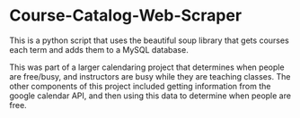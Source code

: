 Course-Catalog-Web-Scraper
==========================

This is a python script that uses the beautiful soup library that gets courses each term and adds them to a MySQL database.

This was part of a larger calendaring project that determines when people are free/busy, and instructors are busy while they are teaching classes. The other components of this project included getting information from the google calendar API, and then using this data to determine when people are free.
